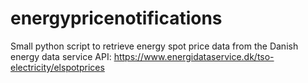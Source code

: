 # energypricenotifications
Small python script to retrieve energy spot price data from the Danish energy data service API: https://www.energidataservice.dk/tso-electricity/elspotprices

